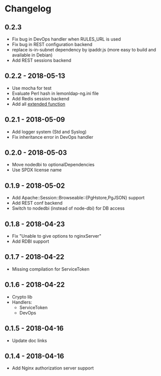 Changelog
=========

## 0.2.3
 * Fix bug in DevOps handler when RULES\_URL is used
 * Fix bug in REST configuration backend
 * replace is-in-subnet dependency by ipaddr.js (more easy to build and
   available in Debian)
 * Add REST sessions backend

## 0.2.2 - 2018-05-13
 * Use mocha for test
 * Evaluate Perl hash in lemonldap-ng.ini file
 * Add Redis session backend
 * Add all [extended function](https://lemonldap-ng.org/documentation/2.0/extendedfunctions)

## 0.2.1 - 2018-05-09
 * Add logger system (Std and Syslog)
 * Fix inheritance error in DevOps handler

## 0.2.0 - 2018-05-03
 * Move nodedbi to optionalDependencies
 * Use SPDX license name

## 0.1.9 - 2018-05-02
 * Add Apache::Session::Browseable::{PgHstore,PgJSON} support
 * Add REST conf backend
 * Switch to nodedbi (instead of node-dbi) for DB access

## 0.1.8 - 2018-04-23
 * Fix "Unable to give options to nginxServer"
 * Add RDBI support

## 0.1.7 - 2018-04-22
 * Missing compilation for ServiceToken

## 0.1.6 - 2018-04-22
 * Crypto lib
 * Handlers:
   - ServiceToken
   - DevOps

## 0.1.5 - 2018-04-16
 * Update doc links

## 0.1.4 - 2018-04-16

 * Add Nginx authorization server support
